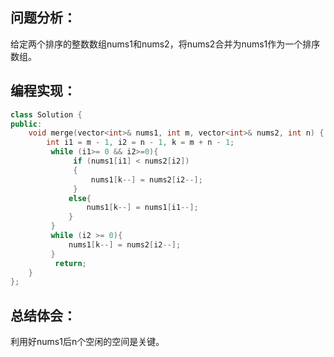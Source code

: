 ## 问题分析：
给定两个排序的整数数组nums1和nums2，将nums2合并为nums1作为一个排序数组。
## 编程实现：
```c++
class Solution {
public:
    void merge(vector<int>& nums1, int m, vector<int>& nums2, int n) {
        int i1 = m - 1, i2 = n - 1, k = m + n - 1;
         while (i1>= 0 && i2>=0){
              if (nums1[i1] < nums2[i2])
              {
                  nums1[k--] = nums2[i2--];
              }
             else{
                 nums1[k--] = nums1[i1--];
             }
         }
         while (i2 >= 0){
             nums1[k--] = nums2[i2--];
         }
          return;
    }
};
```
## 总结体会：
利用好nums1后n个空闲的空间是关键。